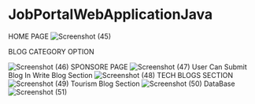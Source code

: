 # JobPortalWebApplicationJava
 HOME PAGE
![Screenshot (45)](https://github.com/SHIVAM-MAHTO-09/JobPortalWebApplicationJava/assets/123778173/27849b26-1504-4e31-83c8-5f7b5577cc2a)

BLOG CATEGORY OPTION

![Screenshot (46)](https://github.com/SHIVAM-MAHTO-09/JobPortalWebApplicationJava/assets/123778173/117a5ec7-79bb-4374-8f4e-a9deaa656b21)
SPONSORE PAGE 
![Screenshot (47)](https://github.com/SHIVAM-MAHTO-09/JobPortalWebApplicationJava/assets/123778173/afc531b9-7f9f-4dbe-8619-33dd5a5326dd)
User Can Submit Blog In Write Blog Section
![Screenshot (48)](https://github.com/SHIVAM-MAHTO-09/JobPortalWebApplicationJava/assets/123778173/41958d42-4cbd-441d-9582-21446681308e)
TECH BLOGS SECTION
![Screenshot (49)](https://github.com/SHIVAM-MAHTO-09/JobPortalWebApplicationJava/assets/123778173/c6ebb058-c82f-47af-a627-74fcb60da56e)
Tourism Blog Section
![Screenshot (50)](https://github.com/SHIVAM-MAHTO-09/JobPortalWebApplicationJava/assets/123778173/f6c088c5-d3a9-4f0b-924d-ac5400e4d262)
DataBase
![Screenshot (51)](https://github.com/SHIVAM-MAHTO-09/JobPortalWebApplicationJava/assets/123778173/366b64eb-e4e7-4c04-a773-c6059748fd8b)
